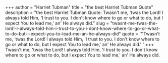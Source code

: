 +++
author = "Harriet Tubman"
title = "the best Harriet Tubman Quote"
description = "the best Harriet Tubman Quote: Twasn't me, 'twas the Lord! I always told Him, 'I trust to you. I don't know where to go or what to do, but I expect You to lead me,' an' He always did."
slug = "twasnt-me-twas-the-lord!-i-always-told-him-i-trust-to-you-i-dont-know-where-to-go-or-what-to-do-but-i-expect-you-to-lead-me-an-he-always-did"
quote = '''Twasn't me, 'twas the Lord! I always told Him, 'I trust to you. I don't know where to go or what to do, but I expect You to lead me,' an' He always did.'''
+++
Twasn't me, 'twas the Lord! I always told Him, 'I trust to you. I don't know where to go or what to do, but I expect You to lead me,' an' He always did.
